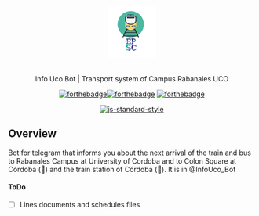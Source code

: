 <div align="center">
<br>
<img width="100" src="/docs/logoUcoBot.png" alt="InfoUcoBot">
<br>
<br>
</div>

<p align="center" color="#6a737d">
 Info Uco Bot | Transport system of Campus Rabanales UCO
</p>

<div align="center">

[![forthebadge](http://forthebadge.com/images/badges/you-didnt-ask-for-this.svg)](http://forthebadge.com)[![forthebadge](http://forthebadge.com/images/badges/built-with-love.svg)](http://forthebadge.com) [![forthebadge](http://forthebadge.com/images/badges/winter-is-coming.svg)](http://forthebadge.com)
</div>

<div align="center">

[![js-standard-style](https://cdn.rawgit.com/feross/standard/master/badge.svg)](https://github.com/feross/standard)
</div>

## Overview

Bot for telegram that informs you about the next arrival of the train and bus to Rabanales Campus at University of Cordoba and to Colon Square at Córdoba (:bus:) and the train station of Córdoba (:train:). It is in @InfoUco_Bot
#### ToDo
- [ ] Lines documents and schedules files
